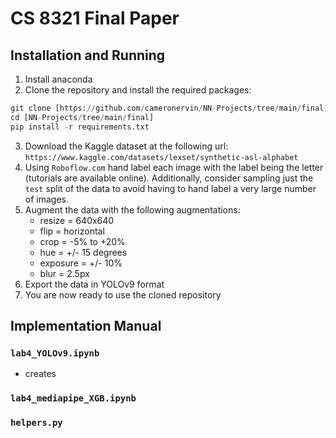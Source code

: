 # CS 8321 Final Paper
## Installation and Running
1. Install anaconda
2. Clone the repository and install the required packages:
```python
git clone [https://github.com/cameronervin/NN-Projects/tree/main/final]
cd [NN-Projects/tree/main/final]
pip install -r requirements.txt
```
3. Download the Kaggle dataset at the following url:
   `https://www.kaggle.com/datasets/lexset/synthetic-asl-alphabet`
4. Using `Roboflow.com` hand label each image with the label being the letter (tutorials are available online). Additionally, consider sampling just the `test` split of the data to avoid having to hand label a very large number of images.
5. Augment the data with the following augmentations:
   - resize	   =      640x640
   - flip	   =      horizontal
   - crop	   =      -5\% to +20\%
   - hue	      =      +/- 15 degrees
   - exposure	=      +/- 10\%
   - blur	   =      2.5px
6. Export the data in YOLOv9 format
7. You are now ready to use the cloned repository
   
## Implementation Manual
### `lab4_YOLOv9.ipynb`
- creates 

### `lab4_mediapipe_XGB.ipynb`


###  `helpers.py`

